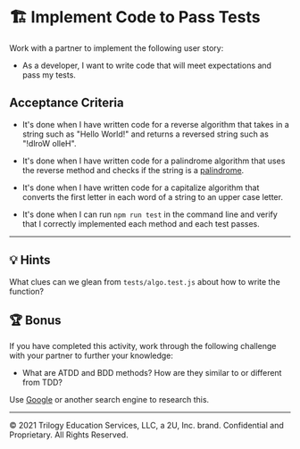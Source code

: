 # 🏗️ Implement Code to Pass Tests

Work with a partner to implement the following user story:

* As a developer, I want to write code that will meet expectations and pass my tests.

## Acceptance Criteria

* It's done when I have written code for a reverse algorithm that takes in a string such as "Hello World!" and returns a reversed string such as "!dlroW olleH".

* It's done when I have written code for a palindrome algorithm that uses the reverse method and checks if the string is a [palindrome](https://www.merriam-webster.com/dictionary/palindrome). 

* It's done when I have written code for a capitalize algorithm that converts the first letter in each word of a string to an upper case letter.

* It's done when I can run `npm run test` in the command line and verify that I correctly implemented each method and each test passes.

---

## 💡 Hints

What clues can we glean from `tests/algo.test.js` about how to write the function?

## 🏆 Bonus

If you have completed this activity, work through the following challenge with your partner to further your knowledge:

* What are ATDD and BDD methods? How are they similar to or different from TDD?

Use [Google](https://www.google.com) or another search engine to research this.

---

© 2021 Trilogy Education Services, LLC, a 2U, Inc. brand. Confidential and Proprietary. All Rights Reserved.
